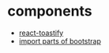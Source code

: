 # components

- [react-toastify](https://github.com/fkhadra/react-toastify)
- [import parts of bootstrap](https://stackoverflow.com/questions/48707701/in-react-how-to-import-only-needed-bootstrap-styles-bootstrap-css-modules)

